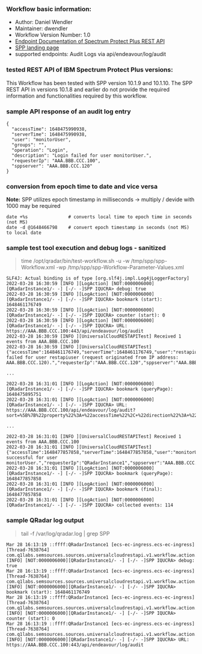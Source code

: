 ### Workflow basic information:

* Author: Daniel Wendler
* Maintainer: dwendler
* Workflow Version Number: 1.0
* [Endpoint Documentation of Spectrum Protect Plus REST API](https://www.ibm.com/docs/en/SSNQFQ_10.1.10/pdf/restapi.pdf)
* [SPP landing page](https://www.ibm.com/docs/en/spp/10.1.10)
* supported endpoints: Audit Logs via api/endeavour/log/audit

### tested REST API of IBM Spectrum Protect Plus versions:
This Workflow has been tested with SPP version 10.1.9 and 10.1.10. 
The SPP REST API in versions 10.1.8 and earlier do not provide the required 
information and functionalities required by this workflow.


### sample API response of an audit log entry

```
{
  "accessTime": 1648475990938,
  "serverTime": 1648475990938,
  "user": "monitorUser",
  "groups": "",
  "operation": "Login",
  "description": "Login failed for user monitorUser.",
  "requesterIp": "AAA.BBB.CCC.100",
  "sppserver": "AAA.BBB.CCC.120"
}
```


### conversion from epoch time to date and vice versa

**Note:** SPP utilizes epoch timestamp in milliseconds -> multiply / devide with 1000 may be required

```
date +%s               # converts local time to epoch time in seconds (not MS)
date -d @1648466798    # convert epoch timestamp in seconds (not MS) to local date
```


### sample test tool execution and debug logs - sanitized

> time /opt/qradar/bin/test-workflow.sh -u -w /tmp/spp/spp-Workflow.xml -wp /tmp/spp/spp-Workflow-Parameter-Values.xml
```
SLF4J: Actual binding is of type [org.slf4j.impl.Log4jLoggerFactory]
2022-03-28 16:30:59 [INFO ][LogAction] [NOT:0000006000][QRadarInstance1/- -] [-/- -]SPP IQUCRA> debug: true
2022-03-28 16:30:59 [INFO ][LogAction] [NOT:0000006000][QRadarInstance1/- -] [-/- -]SPP IQUCRA> bookmark (start): 1648461176749
2022-03-28 16:30:59 [INFO ][LogAction] [NOT:0000006000][QRadarInstance1/- -] [-/- -]SPP IQUCRA> counter (start): 0
2022-03-28 16:30:59 [INFO ][LogAction] [NOT:0000006000][QRadarInstance1/- -] [-/- -]SPP IQUCRA> URL: https://AAA.BBB.CCC.100:443/api/endeavour/log/audit
2022-03-28 16:30:59 [INFO ][UniversalCloudRESTAPITest] Received 1 events from AAA.BBB.CCC.100
2022-03-28 16:30:59 [INFO ][UniversalCloudRESTAPITest] {"accessTime":1648461176749,"serverTime":1648461176749,"user":"restapiuser","groups":"","operation":"Login","description":"Login failed for user restapiuser (request originated from IP address: AAA.BBB.CCC.120).","requesterIp":"AAA.BBB.CCC.120","sppserver":"AAA.BBB.CCC.100"}

...

2022-03-28 16:31:01 [INFO ][LogAction] [NOT:0000006000][QRadarInstance1/- -] [-/- -]SPP IQUCRA> bookmark (queryPage): 1648475895751
2022-03-28 16:31:01 [INFO ][LogAction] [NOT:0000006000][QRadarInstance1/- -] [-/- -]SPP IQUCRA> URL: https://AAA.BBB.CCC.100/api/endeavour/log/audit?sort=%5B%7B%22property%22%3A+%22accessTime%22%2C+%22direction%22%3A+%22ASC%22%7D%5D&filter=%5B%7B%22property%22%3A+%22accessTime%22%2C+%22op%22%3A+%22%3E%3D%22%2C+%22value%22%3A+%221648461176749%22%7D%5D&pageSize=100&pageStartIndex=100

...

2022-03-28 16:31:01 [INFO ][UniversalCloudRESTAPITest] Received 1 events from AAA.BBB.CCC.100
2022-03-28 16:31:01 [INFO ][UniversalCloudRESTAPITest] {"accessTime":1648477857858,"serverTime":1648477857858,"user":"monitorUser","groups":"","operation":"Login","description":"Login successful for user monitorUser.","requesterIp":"QRadarInstance1","sppserver":"AAA.BBB.CCC.100"}
2022-03-28 16:31:01 [INFO ][LogAction] [NOT:0000006000][QRadarInstance1/- -] [-/- -]SPP IQUCRA> bookmark (queryPage): 1648477857858
2022-03-28 16:31:01 [INFO ][LogAction] [NOT:0000006000][QRadarInstance1/- -] [-/- -]SPP IQUCRA> bookmark (final): 1648477857858
2022-03-28 16:31:01 [INFO ][LogAction] [NOT:0000006000][QRadarInstance1/- -] [-/- -]SPP IQUCRA> collected events: 114
```


### sample QRadar log output 

>tail -f /var/log/qradar.log  | grep SPP

```
Mar 28 16:13:19 ::ffff:QRadarInstance1 [ecs-ec-ingress.ecs-ec-ingress] [Thread-7638764] com.q1labs.semsources.sources.universalcloudrestapi.v1.workflow.action.LogAction: [INFO] [NOT:0000006000][QRadarInstance1/- -] [-/- -]SPP IQUCRA> debug: true
Mar 28 16:13:19 ::ffff:QRadarInstance1 [ecs-ec-ingress.ecs-ec-ingress] [Thread-7638764] com.q1labs.semsources.sources.universalcloudrestapi.v1.workflow.action.LogAction: [INFO] [NOT:0000006000][QRadarInstance1/- -] [-/- -]SPP IQUCRA> bookmark (start): 1648461176749
Mar 28 16:13:19 ::ffff:QRadarInstance1 [ecs-ec-ingress.ecs-ec-ingress] [Thread-7638764] com.q1labs.semsources.sources.universalcloudrestapi.v1.workflow.action.LogAction: [INFO] [NOT:0000006000][QRadarInstance1/- -] [-/- -]SPP IQUCRA> counter (start): 0
Mar 28 16:13:19 ::ffff:QRadarInstance1 [ecs-ec-ingress.ecs-ec-ingress] [Thread-7638764] com.q1labs.semsources.sources.universalcloudrestapi.v1.workflow.action.LogAction: [INFO] [NOT:0000006000][QRadarInstance1/- -] [-/- -]SPP IQUCRA> URL: https://AAA.BBB.CCC.100:443/api/endeavour/log/audit
```